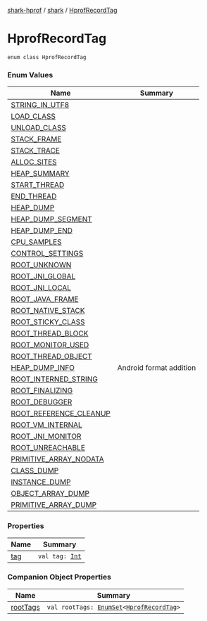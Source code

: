 [shark-hprof](../../index.md) / [shark](../index.md) / [HprofRecordTag](./index.md)

# HprofRecordTag

`enum class HprofRecordTag`

### Enum Values

| Name | Summary |
|---|---|
| [STRING_IN_UTF8](-s-t-r-i-n-g_-i-n_-u-t-f8.md) |  |
| [LOAD_CLASS](-l-o-a-d_-c-l-a-s-s.md) |  |
| [UNLOAD_CLASS](-u-n-l-o-a-d_-c-l-a-s-s.md) |  |
| [STACK_FRAME](-s-t-a-c-k_-f-r-a-m-e.md) |  |
| [STACK_TRACE](-s-t-a-c-k_-t-r-a-c-e.md) |  |
| [ALLOC_SITES](-a-l-l-o-c_-s-i-t-e-s.md) |  |
| [HEAP_SUMMARY](-h-e-a-p_-s-u-m-m-a-r-y.md) |  |
| [START_THREAD](-s-t-a-r-t_-t-h-r-e-a-d.md) |  |
| [END_THREAD](-e-n-d_-t-h-r-e-a-d.md) |  |
| [HEAP_DUMP](-h-e-a-p_-d-u-m-p.md) |  |
| [HEAP_DUMP_SEGMENT](-h-e-a-p_-d-u-m-p_-s-e-g-m-e-n-t.md) |  |
| [HEAP_DUMP_END](-h-e-a-p_-d-u-m-p_-e-n-d.md) |  |
| [CPU_SAMPLES](-c-p-u_-s-a-m-p-l-e-s.md) |  |
| [CONTROL_SETTINGS](-c-o-n-t-r-o-l_-s-e-t-t-i-n-g-s.md) |  |
| [ROOT_UNKNOWN](-r-o-o-t_-u-n-k-n-o-w-n.md) |  |
| [ROOT_JNI_GLOBAL](-r-o-o-t_-j-n-i_-g-l-o-b-a-l.md) |  |
| [ROOT_JNI_LOCAL](-r-o-o-t_-j-n-i_-l-o-c-a-l.md) |  |
| [ROOT_JAVA_FRAME](-r-o-o-t_-j-a-v-a_-f-r-a-m-e.md) |  |
| [ROOT_NATIVE_STACK](-r-o-o-t_-n-a-t-i-v-e_-s-t-a-c-k.md) |  |
| [ROOT_STICKY_CLASS](-r-o-o-t_-s-t-i-c-k-y_-c-l-a-s-s.md) |  |
| [ROOT_THREAD_BLOCK](-r-o-o-t_-t-h-r-e-a-d_-b-l-o-c-k.md) |  |
| [ROOT_MONITOR_USED](-r-o-o-t_-m-o-n-i-t-o-r_-u-s-e-d.md) |  |
| [ROOT_THREAD_OBJECT](-r-o-o-t_-t-h-r-e-a-d_-o-b-j-e-c-t.md) |  |
| [HEAP_DUMP_INFO](-h-e-a-p_-d-u-m-p_-i-n-f-o.md) | Android format addition |
| [ROOT_INTERNED_STRING](-r-o-o-t_-i-n-t-e-r-n-e-d_-s-t-r-i-n-g.md) |  |
| [ROOT_FINALIZING](-r-o-o-t_-f-i-n-a-l-i-z-i-n-g.md) |  |
| [ROOT_DEBUGGER](-r-o-o-t_-d-e-b-u-g-g-e-r.md) |  |
| [ROOT_REFERENCE_CLEANUP](-r-o-o-t_-r-e-f-e-r-e-n-c-e_-c-l-e-a-n-u-p.md) |  |
| [ROOT_VM_INTERNAL](-r-o-o-t_-v-m_-i-n-t-e-r-n-a-l.md) |  |
| [ROOT_JNI_MONITOR](-r-o-o-t_-j-n-i_-m-o-n-i-t-o-r.md) |  |
| [ROOT_UNREACHABLE](-r-o-o-t_-u-n-r-e-a-c-h-a-b-l-e.md) |  |
| [PRIMITIVE_ARRAY_NODATA](-p-r-i-m-i-t-i-v-e_-a-r-r-a-y_-n-o-d-a-t-a.md) |  |
| [CLASS_DUMP](-c-l-a-s-s_-d-u-m-p.md) |  |
| [INSTANCE_DUMP](-i-n-s-t-a-n-c-e_-d-u-m-p.md) |  |
| [OBJECT_ARRAY_DUMP](-o-b-j-e-c-t_-a-r-r-a-y_-d-u-m-p.md) |  |
| [PRIMITIVE_ARRAY_DUMP](-p-r-i-m-i-t-i-v-e_-a-r-r-a-y_-d-u-m-p.md) |  |

### Properties

| Name | Summary |
|---|---|
| [tag](tag.md) | `val tag: `[`Int`](https://kotlinlang.org/api/latest/jvm/stdlib/kotlin/-int/index.html) |

### Companion Object Properties

| Name | Summary |
|---|---|
| [rootTags](root-tags.md) | `val rootTags: `[`EnumSet`](https://docs.oracle.com/javase/6/docs/api/java/util/EnumSet.html)`<`[`HprofRecordTag`](./index.md)`>` |
